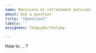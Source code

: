 ```yaml
---
name: Revisions et refreshment policies
about: Ask a question
title: "[Question]"
labels: ''
assignees: TanguyBarthelemy

---
```


How to ... ?
